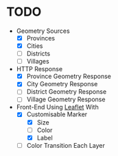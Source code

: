 # TODO

- Geometry Sources
  - [x] Provinces
  - [x] Cities
  - [ ] Districts
  - [ ] Villages

- HTTP Response
  - [x] Province Geometry Response
  - [x] City Geometry Response
  - [ ] District Geometry Response
  - [ ] Village Geometry Response

- Front-End Using [Leaflet](https://leafletjs.com/) With
  - [x] Customisable Marker
    - [x] Size
    - [ ] Color
    - [x] Label
  - [ ] Color Transition Each Layer